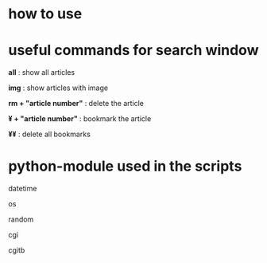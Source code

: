 # how to use


# useful commands for search window
**all** : show all articles

**img** : show articles with image

**rm + "article number"** : delete the article

**¥ + "article number"** : bookmark the article

**¥¥** : delete all bookmarks

# python-module used in the scripts
datetime

os

random

cgi 

cgitb
